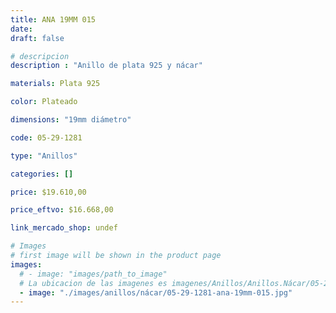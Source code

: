 ```yaml
---
title: ANA 19MM 015
date: 
draft: false

# descripcion
description : "Anillo de plata 925 y nácar"

materials: Plata 925

color: Plateado

dimensions: "19mm diámetro"

code: 05-29-1281

type: "Anillos"

categories: []

price: $19.610,00

price_eftvo: $16.668,00

link_mercado_shop: undef

# Images
# first image will be shown in the product page
images:
  # - image: "images/path_to_image"
  # La ubicacion de las imagenes es imagenes/Anillos/Anillos.Nácar/05-29-1281-ana-19mm-015
  - image: "./images/anillos/nácar/05-29-1281-ana-19mm-015.jpg"
---
```

